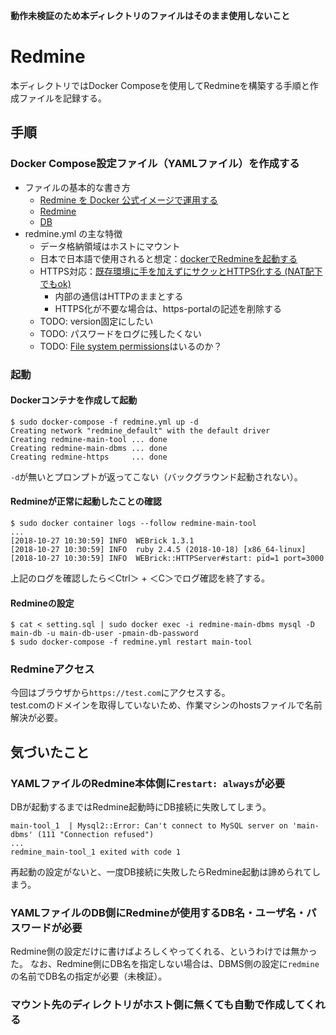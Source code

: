 **動作未検証のため本ディレクトリのファイルはそのまま使用しないこと** 

# Redmine
本ディレクトリではDocker Composeを使用してRedmineを構築する手順と作成ファイルを記録する。  

## 手順
### Docker Compose設定ファイル（YAMLファイル）を作成する
- ファイルの基本的な書き方
  - [Redmine を Docker 公式イメージで運用する](https://qiita.com/bezeklik/items/b5c39136a8db23e2e81c)
  - [Redmine](https://hub.docker.com/_/redmine/)
  - [DB](https://hub.docker.com/_/mariadb/)
- redmine.yml の主な特徴
  - データ格納領域はホストにマウント
  - 日本で日本語で使用されると想定：[dockerでRedmineを起動する](https://qiita.com/kazuy/items/1a4c0f718c59479e2aa5)
  - HTTPS対応：[既存環境に手を加えずにサクッとHTTPS化する (NAT配下でもok)](https://amaya382.hatenablog.jp/entry/2017/04/02/002746)
    - 内部の通信はHTTPのままとする
    - HTTPS化が不要な場合は、https-portalの記述を削除する
  - TODO: version固定にしたい
  - TODO: パスワードをログに残したくない
  - TODO: [File system permissions](http://www.redmine.org/projects/redmine/wiki/redmineinstall#Step-8-File-system-permissions)はいるのか？

### 起動
#### Dockerコンテナを作成して起動
```
$ sudo docker-compose -f redmine.yml up -d
Creating network "redmine_default" with the default driver
Creating redmine-main-tool ... done
Creating redmine-main-dbms ... done
Creating redmine-https     ... done
```

`-d`が無いとプロンプトが返ってこない（バックグラウンド起動されない）。  

#### Redmineが正常に起動したことの確認
```
$ sudo docker container logs --follow redmine-main-tool
...
[2018-10-27 10:30:59] INFO  WEBrick 1.3.1
[2018-10-27 10:30:59] INFO  ruby 2.4.5 (2018-10-18) [x86_64-linux]
[2018-10-27 10:30:59] INFO  WEBrick::HTTPServer#start: pid=1 port=3000
```

上記のログを確認したら＜Ctrl＞ + ＜C＞でログ確認を終了する。

#### Redmineの設定
```
$ cat < setting.sql | sudo docker exec -i redmine-main-dbms mysql -D main-db -u main-db-user -pmain-db-password
$ sudo docker-compose -f redmine.yml restart main-tool
```

### Redmineアクセス
今回はブラウザから`https://test.com`にアクセスする。  
test.comのドメインを取得していないため、作業マシンのhostsファイルで名前解決が必要。  

## 気づいたこと
### YAMLファイルのRedmine本体側に`restart: always`が必要
DBが起動するまではRedmine起動時にDB接続に失敗してしまう。 
```
main-tool_1  | Mysql2::Error: Can't connect to MySQL server on 'main-dbms' (111 "Connection refused")
...
redmine_main-tool_1 exited with code 1
```
再起動の設定がないと、一度DB接続に失敗したらRedmine起動は諦められてしまう。

### YAMLファイルのDB側にRedmineが使用するDB名・ユーザ名・パスワードが必要
Redmine側の設定だけに書けばよろしくやってくれる、というわけでは無かった。 
なお、Redmine側にDB名を指定しない場合は、DBMS側の設定に`redmine`の名前でDB名の指定が必要（未検証）。  

### マウント先のディレクトリがホスト側に無くても自動で作成してくれる
